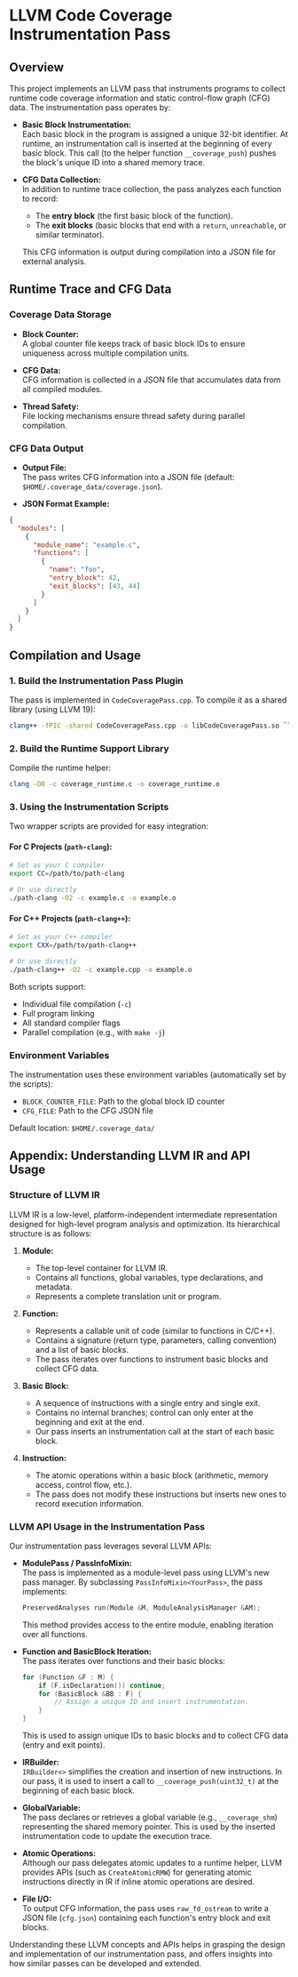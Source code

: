 # LLVM Code Coverage Instrumentation Pass

## Overview

This project implements an LLVM pass that instruments programs to collect runtime code coverage information and static control-flow graph (CFG) data. The instrumentation pass operates by:

- **Basic Block Instrumentation:**  
  Each basic block in the program is assigned a unique 32-bit identifier. At runtime, an instrumentation call is inserted at the beginning of every basic block. This call (to the helper function `__coverage_push`) pushes the block's unique ID into a shared memory trace.

- **CFG Data Collection:**  
  In addition to runtime trace collection, the pass analyzes each function to record:
  - The **entry block** (the first basic block of the function).
  - The **exit blocks** (basic blocks that end with a `return`, `unreachable`, or similar terminator).

  This CFG information is output during compilation into a JSON file for external analysis.

## Runtime Trace and CFG Data

### Coverage Data Storage

- **Block Counter:**  
  A global counter file keeps track of basic block IDs to ensure uniqueness across multiple compilation units.

- **CFG Data:**  
  CFG information is collected in a JSON file that accumulates data from all compiled modules.

- **Thread Safety:**  
  File locking mechanisms ensure thread safety during parallel compilation.

### CFG Data Output

- **Output File:**  
  The pass writes CFG information into a JSON file (default: `$HOME/.coverage_data/coverage.json`).

- **JSON Format Example:**

```json
{
  "modules": [
    {
      "module_name": "example.c",
      "functions": [
        {
          "name": "foo",
          "entry_block": 42,
          "exit_blocks": [43, 44]
        }
      ]
    }
  ]
}
```

## Compilation and Usage

### 1. Build the Instrumentation Pass Plugin

The pass is implemented in `CodeCoveragePass.cpp`. To compile it as a shared library (using LLVM 19):

```bash
clang++ -fPIC -shared CodeCoveragePass.cpp -o libCodeCoveragePass.so `llvm-config --cxxflags --ldflags --system-libs --libs all`
```

### 2. Build the Runtime Support Library

Compile the runtime helper:

```bash
clang -O0 -c coverage_runtime.c -o coverage_runtime.o
```

### 3. Using the Instrumentation Scripts

Two wrapper scripts are provided for easy integration:

#### For C Projects (`path-clang`):
```bash
# Set as your C compiler
export CC=/path/to/path-clang

# Or use directly
./path-clang -O2 -c example.c -o example.o
```

#### For C++ Projects (`path-clang++`):
```bash
# Set as your C++ compiler
export CXX=/path/to/path-clang++

# Or use directly
./path-clang++ -O2 -c example.cpp -o example.o
```

Both scripts support:
- Individual file compilation (`-c`)
- Full program linking
- All standard compiler flags
- Parallel compilation (e.g., with `make -j`)

### Environment Variables

The instrumentation uses these environment variables (automatically set by the scripts):
- `BLOCK_COUNTER_FILE`: Path to the global block ID counter
- `CFG_FILE`: Path to the CFG JSON file

Default location: `$HOME/.coverage_data/`

## Appendix: Understanding LLVM IR and API Usage

### Structure of LLVM IR

LLVM IR is a low-level, platform-independent intermediate representation designed for high-level program analysis and optimization. Its hierarchical structure is as follows:

1. **Module:**  
   - The top-level container for LLVM IR.
   - Contains all functions, global variables, type declarations, and metadata.
   - Represents a complete translation unit or program.

2. **Function:**  
   - Represents a callable unit of code (similar to functions in C/C++).
   - Contains a signature (return type, parameters, calling convention) and a list of basic blocks.
   - The pass iterates over functions to instrument basic blocks and collect CFG data.

3. **Basic Block:**  
   - A sequence of instructions with a single entry and single exit.
   - Contains no internal branches; control can only enter at the beginning and exit at the end.
   - Our pass inserts an instrumentation call at the start of each basic block.

4. **Instruction:**  
   - The atomic operations within a basic block (arithmetic, memory access, control flow, etc.).
   - The pass does not modify these instructions but inserts new ones to record execution information.

### LLVM API Usage in the Instrumentation Pass

Our instrumentation pass leverages several LLVM APIs:

- **ModulePass / PassInfoMixin:**  
  The pass is implemented as a module-level pass using LLVM's new pass manager. By subclassing `PassInfoMixin<YourPass>`, the pass implements:

  ```cpp
  PreservedAnalyses run(Module &M, ModuleAnalysisManager &AM);
  ```

  This method provides access to the entire module, enabling iteration over all functions.

- **Function and BasicBlock Iteration:**  
  The pass iterates over functions and their basic blocks:

  ```cpp
  for (Function &F : M) {
      if (F.isDeclaration()) continue;
      for (BasicBlock &BB : F) {
          // Assign a unique ID and insert instrumentation.
      }
  }
  ```

  This is used to assign unique IDs to basic blocks and to collect CFG data (entry and exit points).

- **IRBuilder:**  
  `IRBuilder<>` simplifies the creation and insertion of new instructions. In our pass, it is used to insert a call to `__coverage_push(uint32_t)` at the beginning of each basic block.

- **GlobalVariable:**  
  The pass declares or retrieves a global variable (e.g., `__coverage_shm`) representing the shared memory pointer. This is used by the inserted instrumentation code to update the execution trace.

- **Atomic Operations:**  
  Although our pass delegates atomic updates to a runtime helper, LLVM provides APIs (such as `CreateAtomicRMW`) for generating atomic instructions directly in IR if inline atomic operations are desired.

- **File I/O:**  
  To output CFG information, the pass uses `raw_fd_ostream` to write a JSON file (`cfg.json`) containing each function's entry block and exit blocks.

Understanding these LLVM concepts and APIs helps in grasping the design and implementation of our instrumentation pass, and offers insights into how similar passes can be developed and extended.